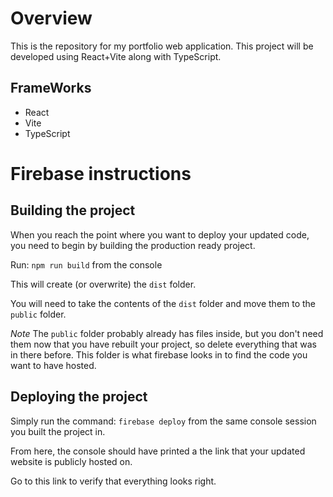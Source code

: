 # Overview

This is the repository for my portfolio web application. This project will be developed using React+Vite along with TypeScript.

## FrameWorks

- React
- Vite
- TypeScript

# Firebase instructions

## Building the project
When you reach the point where you want to deploy your updated code, you need to begin by building the production ready project. 

Run:  `npm run build` from the console

This will create (or overwrite) the `dist` folder.

You will need to take the contents of the `dist` folder and move them to the `public` folder.

*Note* The `public` folder probably already has files inside, but you don't need them now that you have rebuilt your project, so delete everything that was in there before. This folder is what firebase looks in to find the code you want to have hosted.

## Deploying the project

Simply run the command:  `firebase deploy` from the same console session you built the project in.

From here, the console should have printed a the link that your updated website is publicly hosted on.

Go to this link to verify that everything looks right.




